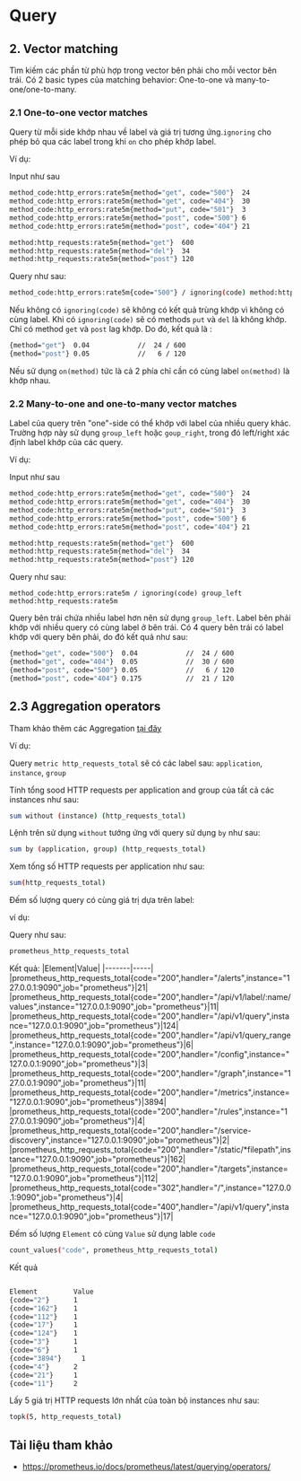 # Query

##
## 2. Vector matching
Tìm kiếm các phần từ phù hợp trong vector bên phải cho mỗi vector bên trái. Có 2 basic types của matching behavior: One-to-one và many-to-one/one-to-many.

### 2.1 One-to-one vector matches

Query từ mỗi side khớp nhau về label và giá trị tương ứng.`ignoring` cho phép bỏ qua các label trong khi `on` cho phép khớp label.

Ví dụ: 

Input như sau
```sh
method_code:http_errors:rate5m{method="get", code="500"}  24
method_code:http_errors:rate5m{method="get", code="404"}  30
method_code:http_errors:rate5m{method="put", code="501"}  3
method_code:http_errors:rate5m{method="post", code="500"} 6
method_code:http_errors:rate5m{method="post", code="404"} 21

method:http_requests:rate5m{method="get"}  600
method:http_requests:rate5m{method="del"}  34
method:http_requests:rate5m{method="post"} 120
```
Query như sau:
```sh
method_code:http_errors:rate5m{code="500"} / ignoring(code) method:http_requests:rate5m
```
Nếu không có `ignoring(code)` sẽ không có kết quả trùng khớp vì không có cùng label. Khi có `ignoring(code)` sẽ có methods `put` và `del` là không khớp. Chỉ có method `get` và `post` lag khớp. Do đó, kết quả là :
```sh
{method="get"}  0.04            //  24 / 600
{method="post"} 0.05            //   6 / 120
```
Nếu sử dụng `on(method)` tức là cả 2 phía chỉ cần có cùng label `on(method)` là khớp nhau.

### 2.2 Many-to-one and one-to-many vector matches

Label của query trên "one"-side có thể khớp với label của nhiều query khác. Trường hợp này sử dụng `group_left` hoặc `goup_right`, trong đó left/right xác định label khớp của các query.

Ví dụ: 

Input như sau
```sh
method_code:http_errors:rate5m{method="get", code="500"}  24
method_code:http_errors:rate5m{method="get", code="404"}  30
method_code:http_errors:rate5m{method="put", code="501"}  3
method_code:http_errors:rate5m{method="post", code="500"} 6
method_code:http_errors:rate5m{method="post", code="404"} 21

method:http_requests:rate5m{method="get"}  600
method:http_requests:rate5m{method="del"}  34
method:http_requests:rate5m{method="post"} 120
```
Query như sau:
```
method_code:http_errors:rate5m / ignoring(code) group_left method:http_requests:rate5m
```
Query bên trái chứa nhiều label hơn nên sử dụng `group_left`. Label bên phải khớp với nhiều query có cùng label ở bên trái. Có 4 query bên trái có label khớp với query bên phải, do đó kết quả như sau:
```sh
{method="get", code="500"}  0.04            //  24 / 600
{method="get", code="404"}  0.05            //  30 / 600
{method="post", code="500"} 0.05            //   6 / 120
{method="post", code="404"} 0.175           //  21 / 120
```

## 2.3 Aggregation operators

Tham khảo thêm các Aggregation [tại đây](https://prometheus.io/docs/prometheus/latest/querying/operators/#aggregation-operators)

Ví dụ:

Query `metric http_requests_total` sẽ có các label sau: `application`, `instance`, `group`

Tính tổng sood HTTP requests per application and group của tất cả các instances như sau:
```sh
sum without (instance) (http_requests_total)
```
Lệnh trên sử dụng `without` tướng ứng với query sử dụng `by` như sau:
```sh
sum by (application, group) (http_requests_total)
```
Xem tống số HTTP requests per application như sau:
```sh
sum(http_requests_total)
```
Đếm số lượng query có cùng giá trị dựa trên label:

ví dụ:

Query như sau:
```sh
prometheus_http_requests_total
``` 
Kết quả:
|Element|Value|
|-------|-----|
|prometheus_http_requests_total{code="200",handler="/alerts",instance="127.0.0.1:9090",job="prometheus"}|21|
|prometheus_http_requests_total{code="200",handler="/api/v1/label/:name/values",instance="127.0.0.1:9090",job="prometheus"}|11|
|prometheus_http_requests_total{code="200",handler="/api/v1/query",instance="127.0.0.1:9090",job="prometheus"}|124|
|prometheus_http_requests_total{code="200",handler="/api/v1/query_range",instance="127.0.0.1:9090",job="prometheus"}|6|
|prometheus_http_requests_total{code="200",handler="/config",instance="127.0.0.1:9090",job="prometheus"}|3|
|prometheus_http_requests_total{code="200",handler="/graph",instance="127.0.0.1:9090",job="prometheus"}|11|
|prometheus_http_requests_total{code="200",handler="/metrics",instance="127.0.0.1:9090",job="prometheus"}|3894|
|prometheus_http_requests_total{code="200",handler="/rules",instance="127.0.0.1:9090",job="prometheus"}|4|
|prometheus_http_requests_total{code="200",handler="/service-discovery",instance="127.0.0.1:9090",job="prometheus"}|2|
|prometheus_http_requests_total{code="200",handler="/static/*filepath",instance="127.0.0.1:9090",job="prometheus"}|162|
|prometheus_http_requests_total{code="200",handler="/targets",instance="127.0.0.1:9090",job="prometheus"}|112|
|prometheus_http_requests_total{code="302",handler="/",instance="127.0.0.1:9090",job="prometheus"}|4|
|prometheus_http_requests_total{code="400",handler="/api/v1/query",instance="127.0.0.1:9090",job="prometheus"}|17|

Đếm số lượng `Element` có cùng `Value` sử dụng lable `code`
```sh
count_values("code", prometheus_http_requests_total)
```
Kết quả
```sh

Element	        Value
{code="2"}	    1
{code="162"}   	1
{code="112"}    1
{code="17"}	    1
{code="124"}   	1
{code="3"}	    1
{code="6"}	    1
{code="3894"}	  1
{code="4"}    	2
{code="21"}	    1
{code="11"}	    2
```
Lấy 5 giá trị HTTP requests lớn nhất của toàn bộ instances như sau:
```sh
topk(5, http_requests_total)
```

## Tài liệu tham khảo 
- https://prometheus.io/docs/prometheus/latest/querying/operators/


